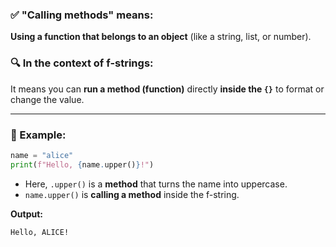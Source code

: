### ✅ "Calling methods" means:

**Using a function that belongs to an object** (like a string, list, or number).

### 🔍 In the context of f-strings:

It means you can **run a method (function)** directly **inside the `{}`** to format or change the value.

---

### 🔧 Example:

```python
name = "alice"
print(f"Hello, {name.upper()}!")
```

* Here, `.upper()` is a **method** that turns the name into uppercase.
* `name.upper()` is **calling a method** inside the f-string.

**Output:**

```
Hello, ALICE!
```
